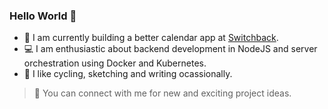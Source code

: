 ### Hello World 👋

- 📅 I am currently building a better calendar app at [Switchback](https://www.switchback.tech/).
- 💻 I am enthusiastic about backend development in NodeJS and server orchestration using Docker and Kubernetes.
- 🔭 I like cycling, sketching and writing ocassionally.

>🤗 You can connect with me for new and exciting project ideas.
